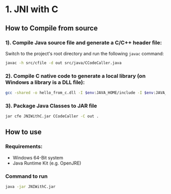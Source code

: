 # 1. JNI with C

## How to Compile from source

### 1). Compile Java source file and generate a C/C++ header file:

Switch to the project's root directory and run the following `javac` command:
```bash
javac -h src/cfile -d out src/java/CCodeCaller.java
```

### 2). Compile C native code to generate a local library (on Windows a library is a DLL file):
```bash
gcc -shared -o hello_from_c.dll -I $env:JAVA_HOME/include -I $env:JAVA_HOME/include/win32 src/cfile/Hello.c
```

### 3). Package Java Classes to JAR file

```bash
jar cfe JNIWithC.jar CCodeCaller -C out .
```

## How to use

### Requirements:
- Windows 64-Bit system
- Java Runtime Kit (e.g. OpenJRE)

### Command to run

```bash
java -jar JNIWithC.jar
``` 
